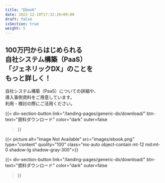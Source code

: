 ```yaml
---
title: "Ebook"
date: 2022-12-10T17:32:26+09:00
draft: false
isSection: true
weight: 5
---
```


<div class="py-10 lg:py-20 px-2 lg:px-0 md:w-11/12 mx-auto flex flex-col md:flex-row gap-x-32 md:gap-x-0 lg:gap-x-16 md:gap-x-16 relative z-10 text-white justify-center">

<div>

<h2 class="text-[24px] md:text-[32px] 3xl:text-[52px] font-bold mb-[60px]">
100万円からはじめられる<br class='hidden lg:block'>
自社システム構築（PaaS）<br class='hidden lg:block'>
「ジェネリックDX」のことを<br class='hidden lg:block'>
もっと詳しく！
</h2>

自社システム構築（PaaS）についての詳細や、  
導入事例資料をご用意しています。  
利用・検討の際にご活用ください。

<div class="hidden md:block">

{{< div-section-button 
    link="/landing-pages/generic-dx/download/"
    btn-text="資料ダウンロード"
    color="dark"
    outer=false
>}}

</div>

</div>

<div class="w-full md:h-[502px] md:w-[335px] lg:w-[364px] 3xl:w-[502px] shrink-0">

{{< picture alt="Image Not Available" src="images/ebook.png" type="content" quolity="100" class="mx-auto object-contain mt-12 md:mt-0 shadow-lg shadow-gray-300">}}

</div>

<div class="md:hidden mt-10">

{{< div-section-button 
    link="/landing-pages/generic-dx/download/"
    btn-text="資料ダウンロード"
    color="dark"
    outer=false
>}}

</div>

</div>
